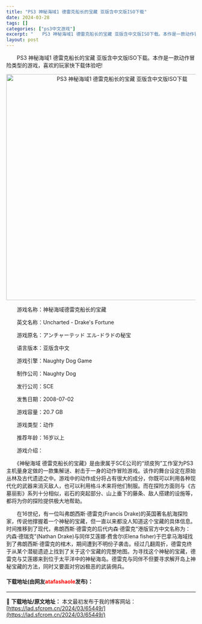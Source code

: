 ```yaml
---
title: "PS3 神秘海域1 德雷克船长的宝藏 亚版含中文版ISO下载"
date: 2024-03-28
tags: []
categories: ["ps3中文游戏"]
excerpt: "　　PS3 神秘海域1 德雷克船长的宝藏 亚版含中文版ISO下载。本作是一款动作冒险类型的游戏，喜欢的玩家快下载体验吧! 　　游戏名称：神秘海域德雷克船长的宝藏 　　英文名称：Uncharted - Drake&#039;s Fortune 　　游戏原名：アンチャーテッド エル-ドラドの秘宝 　　语言&hellip;"
layout: post
---
```


 <p>　　PS3 神秘海域1 德雷克船长的宝藏 亚版含中文版ISO下载。本作是一款动作冒险类型的游戏，喜欢的玩家快下载体验吧!</p> <p align="center"><img align="" border="0" src="https://lad.sfcrom.cn/wp-content/uploads/2024/03/20240328_66051073e0e51.jpg" width="600" alt="PS3 神秘海域1 德雷克船长的宝藏 亚版含中文版ISO下载" /></p> <p>　　游戏名称：神秘海域德雷克船长的宝藏</p> <p>　　英文名称：Uncharted - Drake&#39;s Fortune</p> <p>　　游戏原名：アンチャーテッド エル-ドラドの秘宝</p> <p>　　语言版本：亚版含中文</p> <p>　　游戏引擎：Naughty Dog Game</p> <p>　　制作公司：Naughty Dog</p> <p>　　发行公司：SCE</p> <p>　　发售日期：2008-07-02</p> <p>　　游戏容量：20.7 GB</p> <p>　　游戏类型：动作</p> <p>　　推荐年龄：16岁以上</p> <p>　　游戏介绍：</p> <p>　　《神秘海域 德雷克船长的宝藏》是由隶属于SCE公司的&ldquo;顽皮狗&rdquo;工作室为PS3主机量身定做的一款集解谜、射击于一身的动作冒险游戏。该作的舞台设定在原始丛林及古代遗迹之中。游戏中的动作成分将占有很大的成分，你既可以利用各种现代化的武器来消灭敌人，也可以利用格斗术来将他们制服。而在探险方面则与《古墓丽影》系列十分相似，岩石的突起部分、山上垂下的藤条、敌人搭建的设施等，都将为你的探险提供极大地帮助。</p> <p>　　在16世纪，有一位叫弗朗西斯&middot;德雷克(Francis Drake)的英国著名航海探险家，传说他撑握着一个神秘的宝藏，但一直以来都没人知道这个宝藏的具体信息。时间推移到了现代，弗朗西斯&middot;德雷克的后代内森&middot;德雷克&ldquo;港版官方中文名称为：内森&middot;德瑞克&rdquo;(Nathan Drake)与同伴艾莲娜&middot;费舍尔(Elena fisher)于巴拿马海域找到了弗朗西斯&middot;德雷克的棺木，期间遭到不明份子袭击。经过几翻周折，德雷克终于从某个潜艇遗迹上找到了关于这个宝藏的完整地图。为寻找这个神秘的宝藏，德雷克与艾莲娜来到位于太平洋中的神秘海岛。德雷克与同伴不但要寻求解开岛上神秘宝藏的方法，同时又要面对穷凶极恶的武装佣兵。</p> <p><h4>下载地址(由网友<font color="red">atafashaole</font>发布)：</h4></p> 

---
📖 **下载地址/原文地址：** 本文最初发布于我的博客网站：[https://lad.sfcrom.cn/2024/03/65449/](https://lad.sfcrom.cn/2024/03/65449/)
